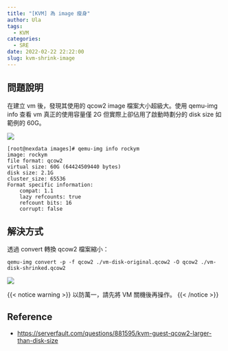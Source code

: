 ```yaml
---
title: "[KVM] 為 image 瘦身"
author: Ula
tags:
  - KVM
categories:
  - SRE
date: 2022-02-22 22:22:00
slug: kvm-shrink-image
---
```


## 問題說明

在建立 vm 後，發現其使用的 qcow2 image 檔案大小超級大。使用 qemu-img info 查看 vm 真正的使用容量僅 2G 但實際上卻佔用了啟動時劃分的 disk size 如範例的 60G。

<!--more-->

![](https://imgur.com/cxEZUrX.png)

```
[root@nexdata images]# qemu-img info rockym
image: rockym
file format: qcow2
virtual size: 60G (64424509440 bytes)
disk size: 2.1G
cluster_size: 65536
Format specific information:
    compat: 1.1
    lazy refcounts: true
    refcount bits: 16
    corrupt: false
```

## 解決方式

透過 convert 轉換 qcow2 檔案縮小：

```
qemu-img convert -p -f qcow2 ./vm-disk-original.qcow2 -O qcow2 ./vm-disk-shrinked.qcow2
```

![](https://imgur.com/EITaak4.png)

{{< notice warning >}}
以防萬一，請先將 VM 關機後再操作。
{{< /notice >}}

## Reference

- https://serverfault.com/questions/881595/kvm-guest-qcow2-larger-than-disk-size
